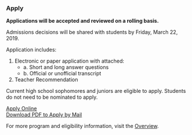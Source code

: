 ### Apply

<strong> Applications will be accepted and reviewed on a rolling basis. </strong>

Admissions decisions will be shared with students by Friday, March 22, 2019. 

Application includes:

1. Electronic or paper application with attached:
    - a. Short and long answer questions
    - b. Official or unofficial transcript
2. Teacher Recommendation

Current high school sophomores and juniors are eligible to apply. Students do not need to be nominated to apply.

<!-- Inserts the Application button -->
<div class="center-align bottom-appeal">
  <a href="https://fs29.formsite.com/Gd7elL/sgeaffeme8/index.html" class="waves-effect waves-default btn white grey-text text-darken-4">Apply Online</a>
</div>
<div class="center-align bottom-appeal">
  <a href="https://drive.google.com/file/d/0BzNE_YQosAnZSXo5RlFtaGZpVFVEZTlEUHdHY21jcUhoSDdR/view?usp=sharing" class="waves-effect waves-default btn white grey-text text-darken-4">Download PDF to Apply by Mail</a>
</div>

For more program and eligibility information, visit the [Overview](../overview.html).
